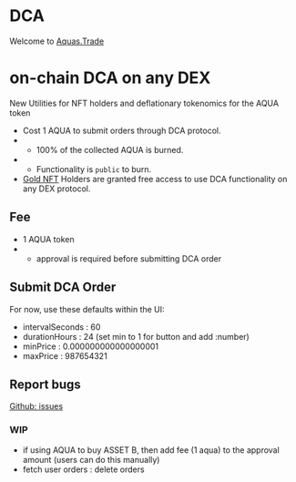 # DCA

Welcome to [Aquas.Trade](https://aquas.trade/)

# on-chain DCA on any DEX

New Utilities for NFT holders and deflationary tokenomics for the AQUA token

- Cost 1 AQUA to submit orders through DCA protocol.
- - 100% of the collected AQUA is burned.
- - Functionality is `public` to burn.
- [Gold NFT](https://aquas.trade/nft) Holders are granted free access to use DCA functionality on any DEX protocol.

## Fee

- 1 AQUA token
- - approval is required before submitting DCA order

## Submit DCA Order

For now, use these defaults within the UI:

- intervalSeconds : 60
- durationHours : 24 (set min to 1 for button and add :number)
- minPrice : 0.000000000000000001
- maxPrice : 987654321

## Report bugs

[Github: issues ](https://github.com/RubyAquaMarine/aquastrade-fe/issues)

### WIP

- if using AQUA to buy ASSET B, then add fee (1 aqua) to the approval amount (users can do this manually)
- fetch user orders : delete orders

